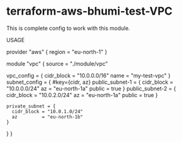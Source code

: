 # terraform-aws-bhumi-test-VPC

This is complete config to work with this module.

USAGE




provider "aws" {
  region = "eu-north-1"
}

module "vpc" {
  source = "./module/vpc"

  vpc_config = {
    cidr_block = "10.0.0.0/16"
    name       = "my-test-vpc"
  }
  subnet_config = {
    #key={cidr, az}
    public_subnet-1 = {
      cidr_block = "10.0.0.0/24"
      az         = "eu-north-1a"
      public     = true
    }
    public_subnet-2 = {
      cidr_block = "10.0.2.0/24"
      az         = "eu-north-1a"
      public     = true
    }

    private_subnet = {
      cidr_block = "10.0.1.0/24"
      az         = "eu-north-1b"
    }
  }
}
